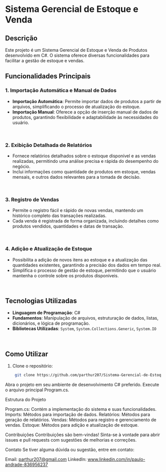 # Sistema Gerencial de Estoque e Venda

## Descrição

Este projeto é um Sistema Gerencial de Estoque e Venda de Produtos desenvolvido em C#. O sistema oferece diversas funcionalidades para facilitar a gestão de estoque e vendas.

## Funcionalidades Principais

### 1. Importação Automática e Manual de Dados

- **Importação Automática**: Permite importar dados de produtos a partir de arquivos, simplificando o processo de atualização do estoque.
- **Importação Manual**: Oferece a opção de inserção manual de dados de produtos, garantindo flexibilidade e adaptabilidade às necessidades do usuário.

<br>

### 2. Exibição Detalhada de Relatórios

- Fornece relatórios detalhados sobre o estoque disponível e as vendas realizadas, permitindo uma análise precisa e rápida do desempenho do negócio.
- Inclui informações como quantidade de produtos em estoque, vendas mensais, e outros dados relevantes para a tomada de decisão.

<br>

### 3. Registro de Vendas

- Permite o registro fácil e rápido de novas vendas, mantendo um histórico completo das transações realizadas.
- Cada venda é registrada de forma organizada, incluindo detalhes como produtos vendidos, quantidades e datas de transação.

<br>

### 4. Adição e Atualização de Estoque

- Possibilita a adição de novos itens ao estoque e a atualização das quantidades existentes, garantindo a precisão dos dados em tempo real.
- Simplifica o processo de gestão de estoque, permitindo que o usuário mantenha o controle sobre os produtos disponíveis.

<br>

## Tecnologias Utilizadas

- **Linguagem de Programação**: C#
- **Fundamentos**: Manipulação de arquivos, estruturação de dados, listas, dicionários, e lógica de programação.
- **Bibliotecas Utilizadas**: `System`, `System.Collections.Generic`, `System.IO`

<br>

## Como Utilizar

1. Clone o repositório:
   ```bash
    git clone https://github.com/parthur207/Sistema-Gerencial-de-Estoque-e-Venda.git

Abra o projeto em seu ambiente de desenvolvimento C# preferido.
Execute o arquivo principal Program.cs.

Estrutura do Projeto

Program.cs: Contém a implementação do sistema e suas funcionalidades.
Imports: Métodos para importação de dados.
Relatórios: Métodos para geração de relatórios.
Vendas: Métodos para registro e gerenciamento de vendas.
Estoque: Métodos para adição e atualização de estoque.

Contribuições
Contribuições são bem-vindas! Sinta-se à vontade para abrir issues e pull requests com sugestões de melhorias e correções.

Contato
Se tiver alguma dúvida ou sugestão, entre em contato:

Email: parthur207@gmail.com
LinkedIn: www.linkedin.com/in/paulo-andrade-836956237
